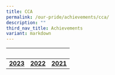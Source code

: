 ```yaml
---
title: CCA
permalink: /our-pride/achievements/cca/
description: ""
third_nav_title: Achievements
variant: markdown
---
```

|&nbsp;|&nbsp;|&nbsp;|
| :--------: | :--------: | :--------: |
|**[2023](/our-pride/achievements/cca/2023/)**| **[2022](/our-pride/achievements/cca/2022/)**|**[2021](/our-pride/achievements/cca/2021/)**|